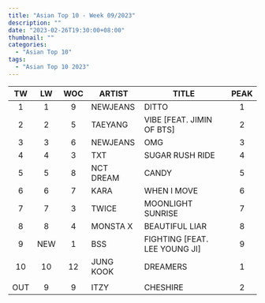 ```yaml
---
title: "Asian Top 10 - Week 09/2023"
description: ""
date: "2023-02-26T19:30:00+08:00"
thumbnail: ""
categories:
  - "Asian Top 10"
tags:
  - "Asian Top 10 2023"
---
```

<!--more-->
|TW|LW|WOC|ARTIST|TITLE|PEAK|
|:----:|:----:|:----:|----|----|:----:|
|1|1|9|NEWJEANS|DITTO|1|
|2|2|5|TAEYANG|VIBE [FEAT. JIMIN OF BTS]|2|
|3|3|6|NEWJEANS|OMG|3|
|4|4|3|TXT|SUGAR RUSH RIDE|4|
|5|5|8|NCT DREAM|CANDY|5|
|6|6|7|KARA|WHEN I MOVE|6|
|7|7|3|TWICE|MOONLIGHT SUNRISE|7|
|8|8|4|MONSTA X|BEAUTIFUL LIAR|8|
|9|NEW|1|BSS|FIGHTING [FEAT. LEE YOUNG JI]|9|
|10|10|12|JUNG KOOK|DREAMERS|1|
| | | | | | |
|OUT|9|9|ITZY|CHESHIRE|2|